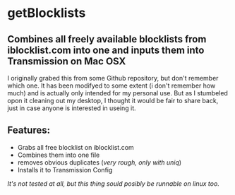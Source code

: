 # getBlocklists
## Combines all freely available blocklists from iblocklist.com into one and inputs them into Transmission on Mac OSX

I originally grabed this from some Github repository, but don't remember which one. It has been modifyed to some extent (i don't remember how much) and is actually only intended for my personal use. 
But as I stumbeled opon it cleaning out my desktop, I thought it would be fair to share back, just in case anyone is interested in useing it.

## Features:
- Grabs all free blocklist on iblocklist.com
- Combines them into one file
- removes obvious duplicates (*very rough, only with uniq*)
- Installs it to Transmission Config

*It's not tested at all, but this thing sould posibly be runnable on linux too.*
